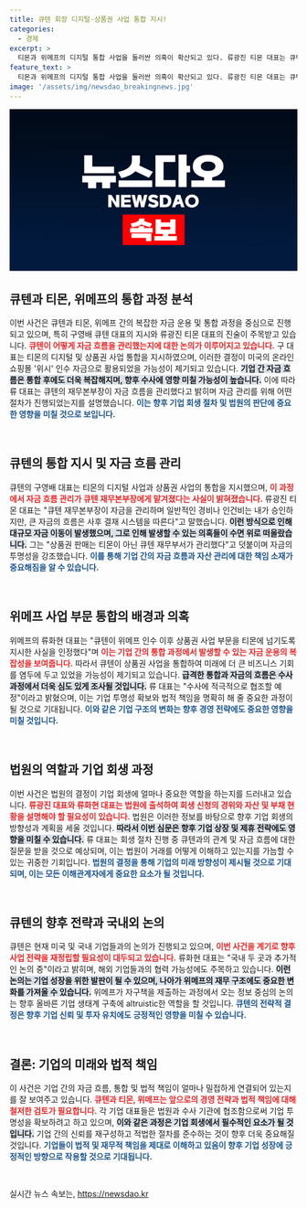 ```yaml
---
title: 큐텐 회장 디지털·상품권 사업 통합 지시!
categories:
  - 경제
excerpt: >
  티몬과 위메프의 디지털 통합 사업을 둘러싼 의혹이 확산되고 있다. 류광진 티몬 대표는 큐텐의 자금 관리 및 위시 인수 자금 활용 의혹에 대해 적극 협조하겠다고 밝히며, 수사에 도움을 줄 방침이다. 법원에서의 심문 결과에 귀추가 주목된다.
feature_text: >
  티몬과 위메프의 디지털 통합 사업을 둘러싼 의혹이 확산되고 있다. 류광진 티몬 대표는 큐텐의 자금 관리 및 위시 인수 자금 활용 의혹에 대해 적극 협조하겠다고 밝히며, 수사에 도움을 줄 방침이다. 법원에서의 심문 결과에 귀추가 주목된다.
image: '/assets/img/newsdao_breakingnews.jpg'
---
```


<p><img src="/assets/img/newsdao_breakingnews.jpg" alt="flaretime 속보" /></p>

<h2 data-ke-size="size26">큐텐과 티몬, 위메프의 통합 과정 분석</h2>

<p data-ke-size="size16">이번 사건은 큐텐과 티몬, 위메프 간의 복잡한 자금 운용 및 통합 과정을 중심으로 진행되고 있으며, 특히 구영배 큐텐 대표의 지시와 류광진 티몬 대표의 진술이 주목받고 있습니다. <b><span style="color: #ee2323;">큐텐이 어떻게 자금 흐름을 관리했는지에 대한 논의가 이루어지고 있습니다.</span></b> 구 대표는 티몬의 디지털 및 상품권 사업 통합을 지시하였으며, 이러한 결정이 미국의 온라인 쇼핑몰 '위시' 인수 자금으로 활용되었을 가능성이 제기되고 있습니다. <b><span style="background-color: #21538527;">기업 간 자금 흐름은 통합 후에도 더욱 복잡해지며, 향후 수사에 영향 미칠 가능성이 높습니다.</span></b> 이에 따라 류 대표는 큐텐의 재무본부장이 자금 흐름을 관리했다고 밝히며 자금 관리를 위해 어떤 절차가 진행되었는지를 설명했습니다. <b><span style="color: #1a5490;">이는 향후 기업 회생 절차 및 법원의 판단에 중요한 영향을 미칠 것으로 보입니다.</span></b></p>

<p data-ke-size="size16">&nbsp;</p>

<h2 data-ke-size="size26">큐텐의 통합 지시 및 자금 흐름 관리</h2>

<p data-ke-size="size16">큐텐의 구영배 대표는 티몬의 디지털 사업과 상품권 사업의 통합을 지시했으며, <b><span style="color: #ee2323;">이 과정에서 자금 흐름 관리가 큐텐 재무본부장에게 맡겨졌다는 사실이 밝혀졌습니다.</span></b> 류광진 티몬 대표는 "큐텐 재무본부장이 자금을 관리하며 일반적인 경비나 인건비는 내가 승인하지만, 큰 자금의 흐름은 사후 결재 시스템을 따른다"고 말했습니다. <b><span style="background-color: #21538527;">이런 방식으로 인해 대규모 자금 이동이 발생했으며, 그로 인해 발생할 수 있는 의혹들이 수면 위로 떠올랐습니다.</span></b> 그는 "상품권 판매는 티몬이 아닌 큐텐 재무부서가 관리했다"고 덧붙이며 자금의 투명성을 강조했습니다. <b><span style="color: #1a5490;">이를 통해 기업 간의 자금 흐름과 자산 관리에 대한 책임 소재가 중요해짐을 알 수 있습니다.</span></b></p>

<p data-ke-size="size16">&nbsp;</p>

<h2 data-ke-size="size26">위메프 사업 부문 통합의 배경과 의혹</h2>

<p data-ke-size="size16">위메프의 류화현 대표는 "큐텐이 위메프 인수 이후 상품권 사업 부문을 티몬에 넘기도록 지시한 사실을 인정했다"며 <b><span style="color: #ee2323;">이는 기업 간의 통합 과정에서 발생할 수 있는 자금 운용의 복잡성을 보여줍니다.</span></b> 따라서 큐텐이 상품권 사업을 통합하여 미래에 더 큰 비즈니스 기회를 염두에 두고 있었을 가능성이 제기되고 있습니다. <b><span style="background-color: #21538527;">급격한 통합과 자금의 흐름은 수사 과정에서 더욱 심도 있게 조사될 것입니다.</span></b> 류 대표는 "수사에 적극적으로 협조할 예정"이라고 밝혔으며, 이는 기업 투명성 확보와 법적 책임을 명확히 해 줄 중요한 과정이 될 것으로 기대됩니다. <b><span style="color: #1a5490;">이와 같은 기업 구조의 변화는 향후 경영 전략에도 중요한 영향을 미칠 것입니다.</span></b></p>

<p data-ke-size="size16">&nbsp;</p>

<h2 data-ke-size="size26">법원의 역할과 기업 회생 과정</h2>

<p data-ke-size="size16">이번 사건은 법원의 결정이 기업 회생에 얼마나 중요한 역할을 하는지를 드러내고 있습니다. <b><span style="color: #ee2323;">류광진 대표와 류화현 대표는 법원에 출석하여 회생 신청의 경위와 자산 및 부채 현황을 설명해야 할 필요성이 있습니다.</span></b> 법원은 이러한 정보를 바탕으로 향후 기업 회생의 방향성과 계획을 세울 것입니다. <b><span style="background-color: #21538527;">따라서 이번 심문은 향후 기업 상장 및 제휴 전략에도 영향을 미칠 수 있습니다.</span></b> 류 대표는 회생 절차 진행 중 큐텐과의 관계 및 자금 흐름에 대한 질문을 받을 것으로 예상되며, 이는 법원이 거래를 어떻게 이해하고 있는지를 가늠할 수 있는 귀중한 기회입니다. <b><span style="color: #1a5490;">법원의 결정을 통해 기업의 미래 방향성이 제시될 것으로 기대되며, 이는 모든 이해관계자에게 중요한 요소가 될 것입니다.</span></b></p>

<p data-ke-size="size16">&nbsp;</p>

<h2 data-ke-size="size26">큐텐의 향후 전략과 국내외 논의</h2>

<p data-ke-size="size16">큐텐은 현재 미국 및 국내 기업들과의 논의가 진행되고 있으며, <b><span style="color: #ee2323;">이번 사건을 계기로 향후 사업 전략을 재정립할 필요성이 대두되고 있습니다.</span></b> 류화현 대표는 "국내 두 곳과 추가적인 논의 중"이라고 밝히며, 해외 기업들과의 협력 가능성에도 주목하고 있습니다. <b><span style="background-color: #21538527;">이런 논의는 기업 성장을 위한 발판이 될 수 있으며, 나아가 위메프의 재무 구조에도 중요한 변화를 가져올 수 있습니다.</span></b> 위메프가 자구책을 제출하는 과정에서 오는 정보 중심의 논의는 향후 올바른 기업 생태계 구축에 altruistic한 역할을 할 것입니다. <b><span style="color: #1a5490;">큐텐의 전략적 결정은 향후 기업 신뢰 및 투자 유치에도 긍정적인 영향을 미칠 수 있습니다.</span></b></p>

<p data-ke-size="size16">&nbsp;</p>

<h2 data-ke-size="size26">결론: 기업의 미래와 법적 책임</h2>

<p data-ke-size="size16">이 사건은 기업 간의 자금 흐름, 통합 및 법적 책임이 얼마나 밀접하게 연결되어 있는지를 잘 보여주고 있습니다. <b><span style="color: #ee2323;">큐텐과 티몬, 위메프는 앞으로의 경영 전략과 법적 책임에 대해 철저한 검토가 필요합니다.</span></b> 각 기업 대표들은 법원과 수사 기관에 협조함으로써 기업 투명성을 확보하려고 하고 있으며, <b><span style="background-color: #21538527;">이와 같은 과정은 기업 회생에서 필수적인 요소가 될 것입니다.</span></b> 기업 간의 신뢰를 재구성하고 적법한 절차를 준수하는 것이 향후 더욱 중요해질 것입니다. <b><span style="color: #1a5490;">기업들이 법적 및 재무적 책임을 제대로 이해하고 있음이 향후 기업 성장에 긍정적인 방향으로 작용할 것으로 기대됩니다.</span></b></p>

<p data-ke-size="size16">&nbsp;</p>
실시간 뉴스 속보는, <a href="https://newsdao.kr" rel="dofollow">https://newsdao.kr</a>


